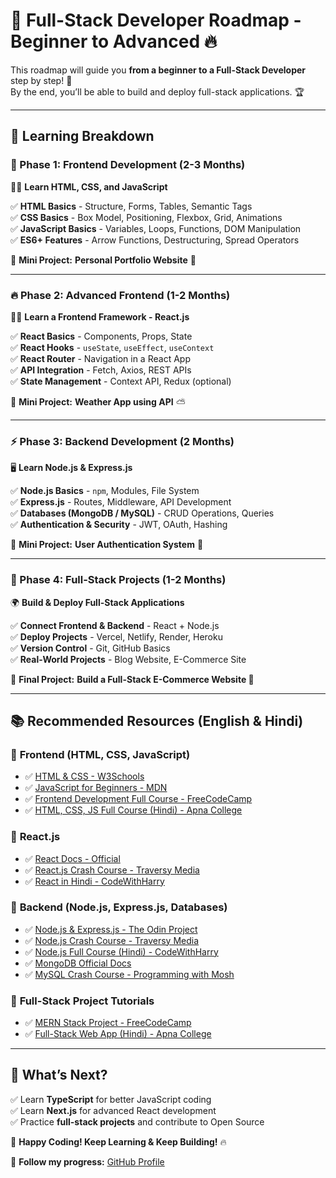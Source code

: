 # 🚀 Full-Stack Developer Roadmap - Beginner to Advanced 🔥

This roadmap will guide you **from a beginner to a Full-Stack Developer** step by step! 🎯  
By the end, you’ll be able to build and deploy full-stack applications. 🏆  

---

## 📅 Learning Breakdown  

### **🌟 Phase 1: Frontend Development (2-3 Months)**  
👨‍🎨 **Learn HTML, CSS, and JavaScript**  

✅ **HTML Basics** - Structure, Forms, Tables, Semantic Tags  
✅ **CSS Basics** - Box Model, Positioning, Flexbox, Grid, Animations  
✅ **JavaScript Basics** - Variables, Loops, Functions, DOM Manipulation  
✅ **ES6+ Features** - Arrow Functions, Destructuring, Spread Operators  

🎯 **Mini Project:** **Personal Portfolio Website** 🎨  

---

### **🔥 Phase 2: Advanced Frontend (1-2 Months)**  
👨‍💻 **Learn a Frontend Framework - React.js**  

✅ **React Basics** - Components, Props, State  
✅ **React Hooks** - `useState`, `useEffect`, `useContext`  
✅ **React Router** - Navigation in a React App  
✅ **API Integration** - Fetch, Axios, REST APIs  
✅ **State Management** - Context API, Redux (optional)  

🎯 **Mini Project:** **Weather App using API** ⛅  

---

### **⚡ Phase 3: Backend Development (2 Months)**  
🖥️ **Learn Node.js & Express.js**  

✅ **Node.js Basics** - `npm`, Modules, File System  
✅ **Express.js** - Routes, Middleware, API Development  
✅ **Databases (MongoDB / MySQL)** - CRUD Operations, Queries  
✅ **Authentication & Security** - JWT, OAuth, Hashing  

🎯 **Mini Project:** **User Authentication System** 🔑  

---

### **🚀 Phase 4: Full-Stack Projects (1-2 Months)**  
🌍 **Build & Deploy Full-Stack Applications**  

✅ **Connect Frontend & Backend** - React + Node.js  
✅ **Deploy Projects** - Vercel, Netlify, Render, Heroku  
✅ **Version Control** - Git, GitHub Basics  
✅ **Real-World Projects** - Blog Website, E-Commerce Site  

🎯 **Final Project:** **Build a Full-Stack E-Commerce Website 🛒**  

---

## 📚 Recommended Resources (English & Hindi)  

### 📖 **Frontend (HTML, CSS, JavaScript)**  
- ✅ [HTML & CSS - W3Schools](https://www.w3schools.com/)  
- ✅ [JavaScript for Beginners - MDN](https://developer.mozilla.org/en-US/docs/Web/JavaScript)  
- ✅ [Frontend Development Full Course - FreeCodeCamp](https://www.youtube.com/watch?v=zJSY8tbf_ys)  
- ✅ [HTML, CSS, JS Full Course (Hindi) - Apna College](https://www.youtube.com/watch?v=HcOc7P5BMi4)  

### 📖 **React.js**  
- ✅ [React Docs - Official](https://react.dev/)  
- ✅ [React.js Crash Course - Traversy Media](https://www.youtube.com/watch?v=w7ejDZ8SWv8)  
- ✅ [React in Hindi - CodeWithHarry](https://www.youtube.com/watch?v=RGKi6LSPDLU)  

### 📖 **Backend (Node.js, Express.js, Databases)**  
- ✅ [Node.js & Express.js - The Odin Project](https://www.theodinproject.com/)  
- ✅ [Node.js Crash Course - Traversy Media](https://www.youtube.com/watch?v=fBNz5xF-Kx4)  
- ✅ [Node.js Full Course (Hindi) - CodeWithHarry](https://www.youtube.com/watch?v=BLl32FvcdVM)  
- ✅ [MongoDB Official Docs](https://www.mongodb.com/docs/)  
- ✅ [MySQL Crash Course - Programming with Mosh](https://www.youtube.com/watch?v=7S_tz1z_5bA)  

### 📖 **Full-Stack Project Tutorials**  
- ✅ [MERN Stack Project - FreeCodeCamp](https://www.youtube.com/watch?v=mrHNSanmqQ4)  
- ✅ [Full-Stack Web App (Hindi) - Apna College](https://www.youtube.com/watch?v=HKTkm7W0z1s)  

---

## 🎯 What’s Next?  
✅ Learn **TypeScript** for better JavaScript coding  
✅ Learn **Next.js** for advanced React development  
✅ Practice **full-stack projects** and contribute to Open Source  

🚀 **Happy Coding! Keep Learning & Keep Building!** 🔥

🔗 **Follow my progress:** [GitHub Profile](https://github.com/iankushsingh)

